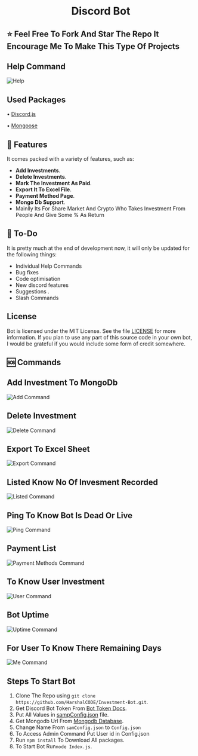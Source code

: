 
<h1 align="center">
  <br>
  Discord Bot
  <br>
</h1>

## ⭐ Feel Free To Fork And Star The Repo It Encourage Me To Make This Type Of Projects

## Help Command
![Help](https://github.com/HarshalCODE/Investment-Bot/blob/master/github/help.png)

## Used Packages
 • [Discord.js](https://discord.js.org)
 
 • [Mongoose](https://mongoosejs.com/docs/api.html)


## 🤖 Features
It comes packed with a variety of features, such as:

  * **Add Investments**.
  * **Delete Investments**.
  * **Mark The Investment As Paid**.
  * **Export It To Excel File**.
  * **Payment Method Page**.
  * **Mongo Db Support**.
  * Mainlly Its For Share Market And Crypto Who Takes Investment From People And Give Some % As Return


## 📝 To-Do

It is pretty much at the end of development now, it will only be updated for the following things:

  * Individual Help Commands
  * Bug fixes
  * Code optimisation
  * New discord features
  * Suggestions .
  * Slash Commands

## License

Bot is licensed under the MIT License. See the file [LICENSE](https://github.com/HarshalCODE/Investment-Bot/blob/main/LICENSE) for more information. If you plan to use any part of this source code in your own bot, I would be grateful if you would include some form of credit somewhere.


## 🆘 Commands 
 ## Add Investment To MongoDb
   ![Add Command](https://github.com/HarshalCODE/Investment-Bot/blob/master/github/add.png?raw=true) 
 ## Delete Investment
   ![Delete Command](https://github.com/HarshalCODE/Investment-Bot/blob/master/github/delete.png?raw=true)
 ## Export To Excel Sheet
   ![Export Command](https://github.com/HarshalCODE/Investment-Bot/blob/master/github/export.png?raw=true)
 ## Listed Know No Of Invesment Recorded
   ![Listed Command](https://github.com/HarshalCODE/Investment-Bot/blob/master/github/listed.png?raw=true)
 ## Ping To Know Bot Is Dead Or Live
   ![Ping Command](https://github.com/HarshalCODE/Investment-Bot/blob/master/github/ping.png?raw=true)
 ## Payment List 
   ![Payment Methods Command](https://github.com/HarshalCODE/Investment-Bot/blob/master/github/pm.png?raw=true)
 ## To Know User Investment
   ![User Command](https://github.com/HarshalCODE/Investment-Bot/blob/master/github/user.png?raw=true)
 ## Bot Uptime
   ![Uptime Command](https://github.com/HarshalCODE/Investment-Bot/blob/master/github/uptime.png?raw=true)
 ## For User To Know There Remaining Days
   ![Me Command](https://github.com/HarshalCODE/Investment-Bot/blob/master/github/me.png?raw=true)


## Steps To Start Bot 
 1. Clone The Repo using `git clone https://github.com/HarshalCODE/Investment-Bot.git`.
 2. Get Discord Bot Token From [Bot Token Docs](https://github.com/reactiflux/discord-irc/wiki/Creating-a-discord-bot-&-getting-a-token).
 3. Put All Values in [sampConfig.json](https://github.com/HarshalCODE/Investment-Bot/blob/master/samConfig.json) file.
 4. Get Mongodb Url From [Mongodb Database](https://account.mongodb.com/account).
 5. Change Name From `samConfig.json` to `Config.json`
 6. To Access Admin Command Put User id in Config.json
 7. Run `npm install` To Download All packages.
 8. To Start Bot Run`node Index.js`.
